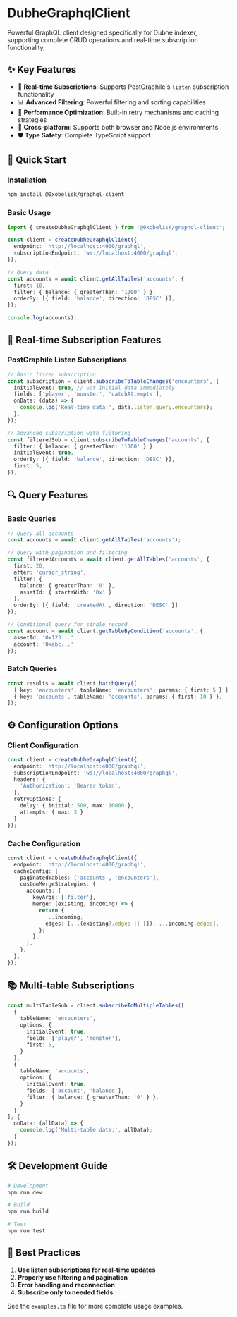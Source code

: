 # DubheGraphqlClient

Powerful GraphQL client designed specifically for Dubhe indexer, supporting complete CRUD operations and real-time subscription functionality.

## ✨ Key Features

- 🔄 **Real-time Subscriptions**: Supports PostGraphile's `listen` subscription functionality
- 📊 **Advanced Filtering**: Powerful filtering and sorting capabilities
- 🚀 **Performance Optimization**: Built-in retry mechanisms and caching strategies
- 📱 **Cross-platform**: Supports both browser and Node.js environments
- 🛡️ **Type Safety**: Complete TypeScript support

## 🚀 Quick Start

### Installation

```bash
npm install @0xobelisk/graphql-client
```

### Basic Usage

```typescript
import { createDubheGraphqlClient } from '@0xobelisk/graphql-client';

const client = createDubheGraphqlClient({
  endpoint: 'http://localhost:4000/graphql',
  subscriptionEndpoint: 'ws://localhost:4000/graphql',
});

// Query data
const accounts = await client.getAllTables('accounts', {
  first: 10,
  filter: { balance: { greaterThan: '1000' } },
  orderBy: [{ field: 'balance', direction: 'DESC' }],
});

console.log(accounts);
```

## 📡 Real-time Subscription Features

### PostGraphile Listen Subscriptions

```typescript
// Basic listen subscription
const subscription = client.subscribeToTableChanges('encounters', {
  initialEvent: true, // Get initial data immediately
  fields: ['player', 'monster', 'catchAttempts'],
  onData: (data) => {
    console.log('Real-time data:', data.listen.query.encounters);
  },
});

// Advanced subscription with filtering
const filteredSub = client.subscribeToTableChanges('accounts', {
  filter: { balance: { greaterThan: '1000' } },
  initialEvent: true,
  orderBy: [{ field: 'balance', direction: 'DESC' }],
  first: 5,
});
```

## 🔍 Query Features

### Basic Queries

```typescript
// Query all accounts
const accounts = await client.getAllTables('accounts');

// Query with pagination and filtering
const filteredAccounts = await client.getAllTables('accounts', {
  first: 20,
  after: 'cursor_string',
  filter: {
    balance: { greaterThan: '0' },
    assetId: { startsWith: '0x' }
  },
  orderBy: [{ field: 'createdAt', direction: 'DESC' }]
});

// Conditional query for single record
const account = await client.getTableByCondition('accounts', {
  assetId: '0x123...',
  account: '0xabc...'
});
```

### Batch Queries

```typescript
const results = await client.batchQuery([
  { key: 'encounters', tableName: 'encounters', params: { first: 5 } },
  { key: 'accounts', tableName: 'accounts', params: { first: 10 } },
]);
```

## ⚙️ Configuration Options

### Client Configuration

```typescript
const client = createDubheGraphqlClient({
  endpoint: 'http://localhost:4000/graphql',
  subscriptionEndpoint: 'ws://localhost:4000/graphql',
  headers: {
    'Authorization': 'Bearer token',
  },
  retryOptions: {
    delay: { initial: 500, max: 10000 },
    attempts: { max: 3 }
  }
});
```

### Cache Configuration

```typescript
const client = createDubheGraphqlClient({
  endpoint: 'http://localhost:4000/graphql',
  cacheConfig: {
    paginatedTables: ['accounts', 'encounters'],
    customMergeStrategies: {
      accounts: {
        keyArgs: ['filter'],
        merge: (existing, incoming) => {
          return {
            ...incoming,
            edges: [...(existing?.edges || []), ...incoming.edges],
          };
        },
      },
    },
  },
});
```

## 📚 Multi-table Subscriptions

```typescript
const multiTableSub = client.subscribeToMultipleTables([
  {
    tableName: 'encounters',
    options: {
      initialEvent: true,
      fields: ['player', 'monster'],
      first: 5,
    }
  },
  {
    tableName: 'accounts',
    options: {
      initialEvent: true,
      fields: ['account', 'balance'],
      filter: { balance: { greaterThan: '0' } },
    }
  }
], {
  onData: (allData) => {
    console.log('Multi-table data:', allData);
  }
});
```

## 🛠️ Development Guide

```bash
# Development
npm run dev

# Build
npm run build

# Test
npm run test
```

## 🔧 Best Practices

1. **Use listen subscriptions for real-time updates**
2. **Properly use filtering and pagination**
3. **Error handling and reconnection**
4. **Subscribe only to needed fields**

See the `examples.ts` file for more complete usage examples.